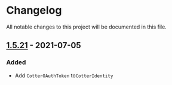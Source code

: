 # Changelog

All notable changes to this project will be documented in this file.

## [1.5.21] - 2021-07-05

### Added

- Add `CotterOAuthToken` to`CotterIdentity`

[1.5.21]: https://github.com/olivierlacan/keep-a-changelog/compare/v1.5.20...v1.5.21
